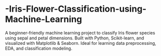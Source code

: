 # -Iris-Flower-Classification-using-Machine-Learning
A beginner-friendly machine learning project to classify Iris flower species using sepal and petal dimensions. Built with Python, Scikit-learn, and visualized with Matplotlib &amp; Seaborn. Ideal for learning data preprocessing, EDA, and classification modeling.
